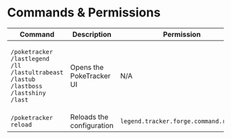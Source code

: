 # Commands & Permissions

| Command                                                                                                                                                                                                             | Description               | Permission                            |
| ------------------------------------------------------------------------------------------------------------------------------------------------------------------------------------------------------------------- | ------------------------- | ------------------------------------- |
| <p><code>/poketracker</code><br/><code>/lastlegend</code><br/><code>/ll</code><br/><code>/lastultrabeast</code><br/><code>/lastub</code><br/><code>/lastboss</code><br/><code>/lastshiny</code><br/><code>/last</code></p> | Opens the PokeTracker UI  | N/A                                   |
| `/poketracker reload`                                                                                                                                                                                               | Reloads the configuration | `legend.tracker.forge.command.reload` |
